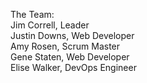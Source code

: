 The Team: </br>
Jim Correll, Leader </br>
Justin Downs, Web Developer </br>
Amy Rosen, Scrum Master </br>
Gene Staten, Web Developer </br>
Elise Walker, DevOps Engineer </br>

